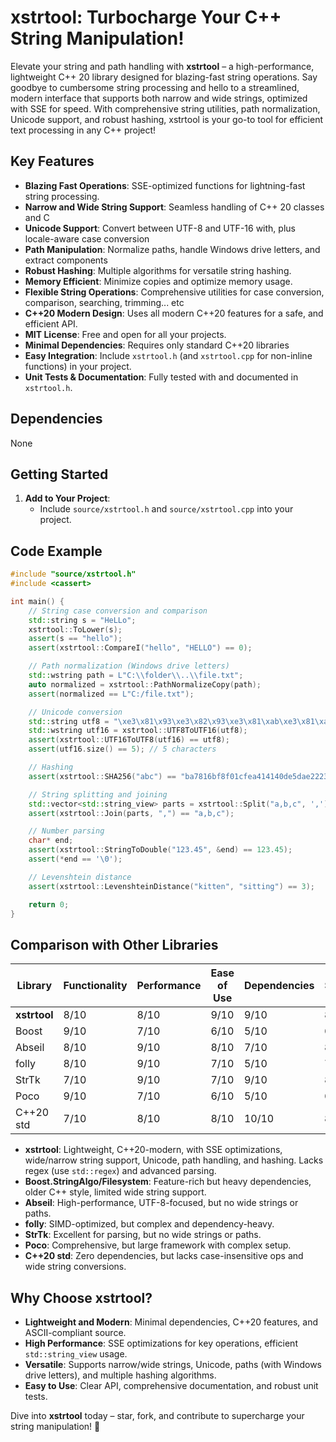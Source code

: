 ﻿# xstrtool: Turbocharge Your C++ String Manipulation!

Elevate your string and path handling with **xstrtool** – a high-performance, lightweight C++ 20 library 
designed for blazing-fast string operations. Say goodbye to cumbersome string processing and hello to a 
streamlined, modern interface that supports both narrow and wide strings, optimized with SSE for speed. 
With comprehensive string utilities, path normalization, Unicode support, and robust hashing, xstrtool 
is your go-to tool for efficient text processing in any C++ project!

## Key Features

- **Blazing Fast Operations**: SSE-optimized functions  for lightning-fast string processing.
- **Narrow and Wide String Support**: Seamless handling of C++ 20 classes and C
- **Unicode Support**: Convert between UTF-8 and UTF-16 with, plus locale-aware case conversion
- **Path Manipulation**: Normalize paths, handle Windows drive letters, and extract components
- **Robust Hashing**: Multiple algorithms for versatile string hashing.
- **Memory Efficient**: Minimize copies and optimize memory usage.
- **Flexible String Operations**: Comprehensive utilities for case conversion, comparison, searching, trimming... etc
- **C++20 Modern Design**: Uses all modern C++20 features for a safe, and efficient API.
- **MIT License**: Free and open for all your projects.
- **Minimal Dependencies**: Requires only standard C++20 libraries
- **Easy Integration**: Include `xstrtool.h` (and `xstrtool.cpp` for non-inline functions) in your project.
- **Unit Tests & Documentation**: Fully tested with and documented in `xstrtool.h`.

## Dependencies

None

## Getting Started

1. **Add to Your Project**:
   - Include `source/xstrtool.h` and `source/xstrtool.cpp` into your project.

## Code Example

```cpp
#include "source/xstrtool.h"
#include <cassert>

int main() {
    // String case conversion and comparison
    std::string s = "HeLLo";
    xstrtool::ToLower(s);
    assert(s == "hello");
    assert(xstrtool::CompareI("hello", "HELLO") == 0);

    // Path normalization (Windows drive letters)
    std::wstring path = L"C:\\folder\\..\\file.txt";
    auto normalized = xstrtool::PathNormalizeCopy(path);
    assert(normalized == L"C:/file.txt");

    // Unicode conversion
    std::string utf8 = "\xe3\x81\x93\xe3\x82\x93\xe3\x81\xab\xe3\x81\xa1\xe3\x81\xaf"; // Japanese greeting
    std::wstring utf16 = xstrtool::UTF8ToUTF16(utf8);
    assert(xstrtool::UTF16ToUTF8(utf16) == utf8);
    assert(utf16.size() == 5); // 5 characters

    // Hashing
    assert(xstrtool::SHA256("abc") == "ba7816bf8f01cfea414140de5dae2223b00361a396177a9cb410ff61f20015ad");

    // String splitting and joining
    std::vector<std::string_view> parts = xstrtool::Split("a,b,c", ',');
    assert(xstrtool::Join(parts, ",") == "a,b,c");

    // Number parsing
    char* end;
    assert(xstrtool::StringToDouble("123.45", &end) == 123.45);
    assert(*end == '\0');

    // Levenshtein distance
    assert(xstrtool::LevenshteinDistance("kitten", "sitting") == 3);

    return 0;
}
```

## Comparison with Other Libraries

| Library         | Functionality | Performance | Ease of Use | Dependencies | Score |
|-----------------|---------------|-------------|-------------|--------------|-------|
| **xstrtool**    | 8/10          | 8/10        | 9/10        | 9/10         | **8.5** |
| Boost           | 9/10          | 7/10        | 6/10        | 5/10         | **6.75** |
| Abseil          | 8/10          | 9/10        | 8/10        | 7/10         | **8.0** |
| folly           | 8/10          | 9/10        | 7/10        | 5/10         | **7.25** |
| StrTk           | 7/10          | 9/10        | 7/10        | 9/10         | **8.0** |
| Poco            | 9/10          | 7/10        | 6/10        | 5/10         | **6.75** |
| C++20 std       | 7/10          | 8/10        | 8/10        | 10/10        | **8.25** |

- **xstrtool**: Lightweight, C++20-modern, with SSE optimizations, wide/narrow string support, Unicode, path handling, and hashing. Lacks regex (use `std::regex`) and advanced parsing.
- **Boost.StringAlgo/Filesystem**: Feature-rich but heavy dependencies, older C++ style, limited wide string support.
- **Abseil**: High-performance, UTF-8-focused, but no wide strings or paths.
- **folly**: SIMD-optimized, but complex and dependency-heavy.
- **StrTk**: Excellent for parsing, but no wide strings or paths.
- **Poco**: Comprehensive, but large framework with complex setup.
- **C++20 std**: Zero dependencies, but lacks case-insensitive ops and wide string conversions.

## Why Choose xstrtool?

- **Lightweight and Modern**: Minimal dependencies, C++20 features, and ASCII-compliant source.
- **High Performance**: SSE optimizations for key operations, efficient `std::string_view` usage.
- **Versatile**: Supports narrow/wide strings, Unicode, paths (with Windows drive letters), and multiple hashing algorithms.
- **Easy to Use**: Clear API, comprehensive documentation, and robust unit tests.

Dive into **xstrtool** today – star, fork, and contribute to supercharge your string manipulation! 🚀